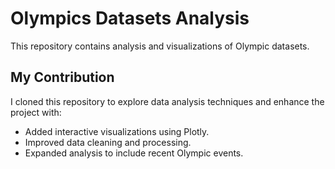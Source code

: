 # Olympics Datasets Analysis

This repository contains analysis and visualizations of Olympic datasets.

## My Contribution
I cloned this repository to explore data analysis techniques and enhance the project with:
- Added interactive visualizations using Plotly.
- Improved data cleaning and processing.
- Expanded analysis to include recent Olympic events.
